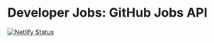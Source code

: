 # Developer Jobs: GitHub Jobs API

<!-- <div align="center">
- [tutorial code](https://github.com/WebDevSimplified/GitHub-Jobs-API-React-App)  
- [video tutorial](https://www.youtube.com/watch?v=fxY1q4SCB64&t=4s)
</div> -->

[![Netlify Status](https://api.netlify.com/api/v1/badges/1fc38f1c-ae63-4e50-b6c2-8c583ef2f481/deploy-status)](https://app.netlify.com/sites/githubjobsreact/deploys)